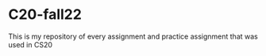 # C20-fall22
This is my repository of every assignment and practice assignment that was used in CS20 
